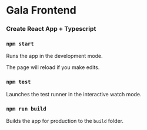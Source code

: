 # Gala Frontend

### Create React App + Typescript

### `npm start`

Runs the app in the development mode.

The page will reload if you make edits.

### `npm test`

Launches the test runner in the interactive watch mode.

### `npm run build`

Builds the app for production to the `build` folder.